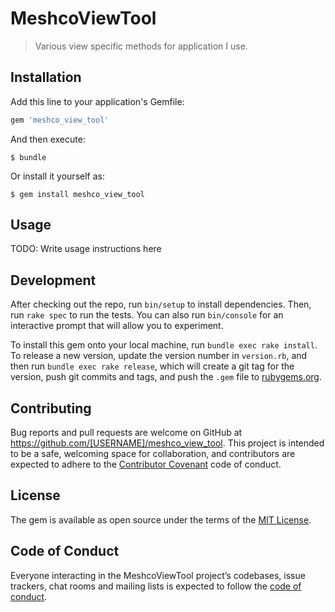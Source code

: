 # MeshcoViewTool

> Various view specific methods for application I use.

## Installation

Add this line to your application's Gemfile:

```ruby
gem 'meshco_view_tool'
```

And then execute:

    $ bundle

Or install it yourself as:

    $ gem install meshco_view_tool

## Usage

TODO: Write usage instructions here

## Development

After checking out the repo, run `bin/setup` to install dependencies. Then, run `rake spec` to run the tests. You can also run `bin/console` for an interactive prompt that will allow you to experiment.

To install this gem onto your local machine, run `bundle exec rake install`. To release a new version, update the version number in `version.rb`, and then run `bundle exec rake release`, which will create a git tag for the version, push git commits and tags, and push the `.gem` file to [rubygems.org](https://rubygems.org).

## Contributing

Bug reports and pull requests are welcome on GitHub at https://github.com/[USERNAME]/meshco_view_tool. This project is intended to be a safe, welcoming space for collaboration, and contributors are expected to adhere to the [Contributor Covenant](http://contributor-covenant.org) code of conduct.

## License

The gem is available as open source under the terms of the [MIT License](https://opensource.org/licenses/MIT).

## Code of Conduct

Everyone interacting in the MeshcoViewTool project’s codebases, issue trackers, chat rooms and mailing lists is expected to follow the [code of conduct](https://github.com/[USERNAME]/meshco_view_tool/blob/master/CODE_OF_CONDUCT.md).

